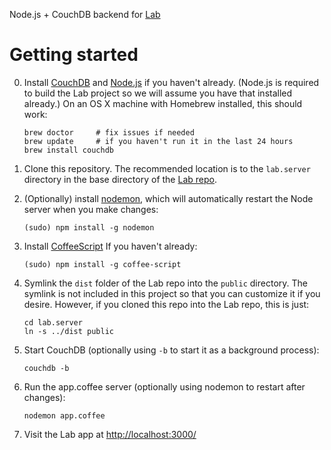 Node.js + CouchDB backend for [Lab](http://github.com/concord-consortium/lab)

# Getting started

0. Install [CouchDB](http://couchdb.apache.org/) and [Node.js](http://nodejs.org/) if you haven't already. (Node.js is required to build the Lab project so we will assume you have that installed already.) On an OS X machine with Homebrew installed, this should work:

    ```
    brew doctor     # fix issues if needed
    brew update     # if you haven't run it in the last 24 hours
    brew install couchdb
    ```

1. Clone this repository. The recommended location is to the `lab.server` directory in the base directory of the [Lab repo](http://github.com/concord-consortium/lab).

2. (Optionally) install [nodemon](http://github.com/remy/nodemon), which will automatically restart the Node server when you make changes:

    ```
    (sudo) npm install -g nodemon
    ```

3. Install [CoffeeScript](http://coffeescript.org/) If you haven't already:

    ```
    (sudo) npm install -g coffee-script
    ```

4. Symlink the `dist` folder of the Lab repo into the `public` directory. The symlink is not included in this project so that you can customize it if you desire. However, if you cloned this repo into the Lab repo, this is just:

    ```
    cd lab.server
    ln -s ../dist public
    ```

5. Start CouchDB (optionally using `-b` to start it as a background process):

    ```
    couchdb -b
    ```

6. Run the app.coffee server (optionally using nodemon to restart after changes):

    ```
    nodemon app.coffee
    ```

7. Visit the Lab app at [http://localhost:3000/](http://localhost:3000/)
